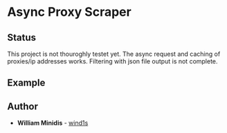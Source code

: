# Async Proxy Scraper

## Status
This project is not thouroghly testet yet. The async request and caching of proxies/ip addresses works. Filtering with json file output is not complete.

## Example 

## Author

* **William Minidis** - [wind1s](https://github.com/wind1s)